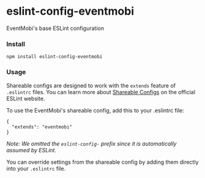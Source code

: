 # eslint-config-eventmobi
EventMobi's base ESLint configuration

### Install

```shell
npm install eslint-config-eventmobi
```

### Usage

Shareable configs are designed to work with the `extends` feature of `.eslintrc` files.
You can learn more about
[Shareable Configs](http://eslint.org/docs/developer-guide/shareable-configs) on the
official ESLint website.

To use the EventMobi's shareable config, add this to your .eslintrc file:

```
{
  "extends": "eventmobi"
}
```

*Note: We omitted the `eslint-config-` prefix since it is automatically assumed by ESLint.*

You can override settings from the shareable config by adding them directly into your
`.eslintrc` file.
